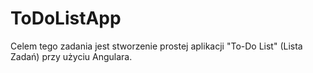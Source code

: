 # ToDoListApp

Celem tego zadania jest stworzenie prostej aplikacji "To-Do List" (Lista Zadań) przy użyciu Angulara.
